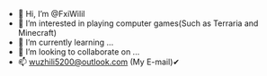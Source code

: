 - 👋 Hi, I’m @FxiWilil
- 👀 I’m interested in playing computer games(Such as Terraria and Minecraft)
- 🌱 I’m currently learning ...
- 💞️ I’m looking to collaborate on ...
- 📫 wuzhili5200@outlook.com (My E-mail)✔

<!---
FxiWilil/FxiWilil is a ✨ special ✨ repository because its `README.md` (this file) appears on your GitHub profile.
You can click the Preview link to take a look at your changes.
--->
